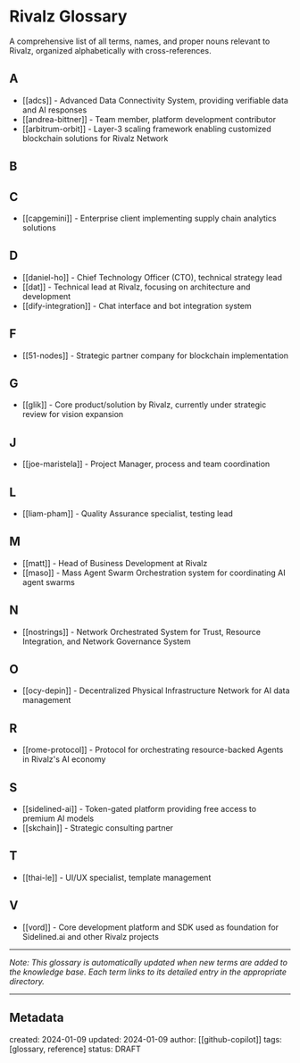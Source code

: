 # Rivalz Glossary

A comprehensive list of all terms, names, and proper nouns relevant to Rivalz, organized alphabetically with cross-references.

## A
- [[adcs]] - Advanced Data Connectivity System, providing verifiable data and AI responses
- [[andrea-bittner]] - Team member, platform development contributor
- [[arbitrum-orbit]] - Layer-3 scaling framework enabling customized blockchain solutions for Rivalz Network

## B

## C
- [[capgemini]] - Enterprise client implementing supply chain analytics solutions

## D
- [[daniel-ho]] - Chief Technology Officer (CTO), technical strategy lead
- [[dat]] - Technical lead at Rivalz, focusing on architecture and development
- [[dify-integration]] - Chat interface and bot integration system

## F
- [[51-nodes]] - Strategic partner company for blockchain implementation

## G
- [[glik]] - Core product/solution by Rivalz, currently under strategic review for vision expansion

## J
- [[joe-maristela]] - Project Manager, process and team coordination

## L
- [[liam-pham]] - Quality Assurance specialist, testing lead

## M
- [[matt]] - Head of Business Development at Rivalz
- [[maso]] - Mass Agent Swarm Orchestration system for coordinating AI agent swarms

## N
- [[nostrings]] - Network Orchestrated System for Trust, Resource Integration, and Network Governance System

## O
- [[ocy-depin]] - Decentralized Physical Infrastructure Network for AI data management

## R
- [[rome-protocol]] - Protocol for orchestrating resource-backed Agents in Rivalz's AI economy

## S
- [[sidelined-ai]] - Token-gated platform providing free access to premium AI models
- [[skchain]] - Strategic consulting partner

## T
- [[thai-le]] - UI/UX specialist, template management

## V
- [[vord]] - Core development platform and SDK used as foundation for Sidelined.ai and other Rivalz projects

---
*Note: This glossary is automatically updated when new terms are added to the knowledge base. Each term links to its detailed entry in the appropriate directory.*

---
## Metadata
created: 2024-01-09
updated: 2024-01-09
author: [[github-copilot]]
tags: [glossary, reference]
status: DRAFT